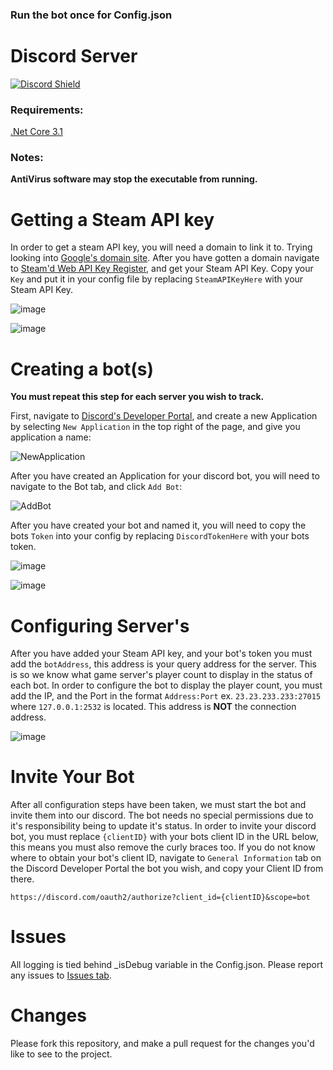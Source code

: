 ### **Run the bot once for Config.json**
 
# Discord Server

[![Discord Shield](https://discordapp.com/api/guilds/824404335105933382/widget.png?style=shield)](https://discord.gg/V53zmVsKx3)

### Requirements:
[.Net Core 3.1](https://dotnet.microsoft.com/download/dotnet/thank-you/runtime-desktop-3.1.13-windows-x64-installer)

### Notes:
**AntiVirus software may stop the executable from running.**

# Getting a Steam API key
In order to get a steam API key, you will need a domain to link it to. Trying looking into [Google's domain site](https://domains.google.com/registrar/). After you have gotten a domain navigate to [Steam'd Web API Key Register](https://steamcommunity.com/dev/apikey), and get your Steam API Key. Copy your `Key` and put it in your config file by replacing `SteamAPIKeyHere` with your Steam API Key.

![image](https://user-images.githubusercontent.com/24533882/103162963-c9304000-47b4-11eb-814e-c6156649b908.png)

![image](https://user-images.githubusercontent.com/24533882/103163310-cd129100-47b9-11eb-955a-d7a334159e19.png)

# Creating a bot(s)
**You must repeat this step for each server you wish to track.**

First, navigate to [Discord's Developer Portal](https://discord.com/developers/applications), and create a new Application by selecting `New Application` in the top right of the page, and give you application a name:

![NewApplication](https://user-images.githubusercontent.com/24533882/103163050-da2d8100-47b5-11eb-99cd-8d6c92214f25.PNG)

After you have created an Application for your discord bot, you will need to navigate to the Bot tab, and click `Add Bot`:

![AddBot](https://user-images.githubusercontent.com/24533882/103163081-4f00bb00-47b6-11eb-9745-17210b6114dc.PNG)

After you have created your bot and named it, you will need to copy the bots `Token` into your config by replacing `DiscordTokenHere` with your bots token.

![image](https://user-images.githubusercontent.com/24533882/103163390-9ab56380-47ba-11eb-9c44-ec7f83343078.png)

![image](https://user-images.githubusercontent.com/24533882/103163287-9b99c580-47b9-11eb-82d6-296d00dcf6fd.png)


# Configuring Server's
After you have added your Steam API key, and your bot's token you must add the `botAddress`, this address is your query address for the server. This is so we know what game server's player count to display in the status of each bot. In order to configure the bot to display the player count, you must add the IP, and the Port in the format `Address:Port` ex. `23.23.233.233:27015` where `127.0.0.1:2532` is located. This address is **NOT** the connection address.

![image](https://user-images.githubusercontent.com/24533882/103163337-14008680-47ba-11eb-86eb-94c8f66d49ff.png)

# Invite Your Bot
After all configuration steps have been taken, we must start the bot and invite them into our discord. The bot needs no special permissions due to it's responsibility being to update it's status. In order to invite your discord bot, you must replace `{clientID}` with your bots client ID in the URL below, this means you must also remove the curly braces too. If you do not know where to obtain your bot's client ID, navigate to `General Information` tab on the Discord Developer Portal the bot you wish, and copy your Client ID from there.

```
https://discord.com/oauth2/authorize?client_id={clientID}&scope=bot
```

# Issues
All logging is tied behind _isDebug variable in the Config.json. Please report any issues to [Issues tab](https://github.com/GravityWolfNotAmused/PlayerCountDiscordBot/issues).

# Changes
Please fork this repository, and make a pull request for the changes you'd like to see to the project.

